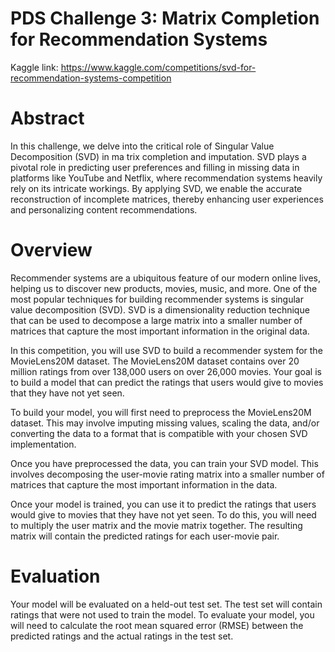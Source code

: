# PDS Challenge 3: Matrix Completion for Recommendation Systems
Kaggle link: https://www.kaggle.com/competitions/svd-for-recommendation-systems-competition
# Abstract
 In this challenge, we delve into the critical role of Singular Value Decomposition (SVD) in ma
trix completion and imputation. SVD plays a pivotal role in predicting user preferences and filling
 in missing data in platforms like YouTube and Netflix, where recommendation systems heavily rely
 on its intricate workings. By applying SVD, we enable the accurate reconstruction of incomplete
 matrices, thereby enhancing user experiences and personalizing content recommendations.

# Overview
Recommender systems are a ubiquitous feature of our modern online lives, helping us to discover new products, movies, music, and more. One of the most popular techniques for building recommender systems is singular value decomposition (SVD). SVD is a dimensionality reduction technique that can be used to decompose a large matrix into a smaller number of matrices that capture the most important information in the original data.

In this competition, you will use SVD to build a recommender system for the MovieLens20M dataset. The MovieLens20M dataset contains over 20 million ratings from over 138,000 users on over 26,000 movies. Your goal is to build a model that can predict the ratings that users would give to movies that they have not yet seen.

To build your model, you will first need to preprocess the MovieLens20M dataset. This may involve imputing missing values, scaling the data, and/or converting the data to a format that is compatible with your chosen SVD implementation.

Once you have preprocessed the data, you can train your SVD model. This involves decomposing the user-movie rating matrix into a smaller number of matrices that capture the most important information in the data.

Once your model is trained, you can use it to predict the ratings that users would give to movies that they have not yet seen. To do this, you will need to multiply the user matrix and the movie matrix together. The resulting matrix will contain the predicted ratings for each user-movie pair.

# Evaluation
Your model will be evaluated on a held-out test set. The test set will contain ratings that were not used to train the model. To evaluate your model, you will need to calculate the root mean squared error (RMSE) between the predicted ratings and the actual ratings in the test set.
